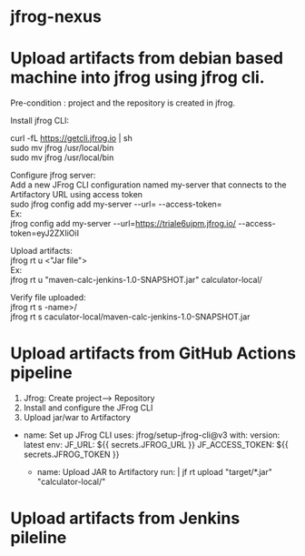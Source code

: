 # jfrog-nexus

# Upload artifacts from debian based machine into jfrog using jfrog cli.  
Pre-condition : project and the repository is created in jfrog.  

Install jfrog CLI:  

curl -fL https://getcli.jfrog.io | sh  
sudo mv jfrog /usr/local/bin  
sudo mv jfrog /usr/local/bin  

Configure jfrog server:  
Add a new JFrog CLI configuration named my-server that connects to the Artifactory URL using access token  
sudo jfrog config add my-server  --url=<jfrog url> --access-token= <jfrog access token>  
Ex:   
jfrog config add my-server  --url=https://triale6ujpm.jfrog.io/  --access-token=eyJ2ZXIiOiI  


Upload artifacts:  
jfrog rt u <"Jar file"> <Repo-name>  
Ex:  
jfrog rt u   "maven-calc-jenkins-1.0-SNAPSHOT.jar" calculator-local/  

Verify file uploaded:  
jfrog rt s <repo>-name>/<artifact-name>  
jfrog rt s caculator-local/maven-calc-jenkins-1.0-SNAPSHOT.jar  


# Upload artifacts from GitHub Actions pipeline  
1. Jfrog: Create project--> Repository
2. Install and configure the JFrog CLI
3. Upload jar/war to Artifactory

 - name: Set up JFrog CLI
        uses: jfrog/setup-jfrog-cli@v3
        with:
          version: latest
        env:
          JF_URL: ${{ secrets.JFROG_URL }}
          JF_ACCESS_TOKEN: ${{ secrets.JFROG_TOKEN }}

      - name: Upload JAR to Artifactory
        run: |
          jf rt upload "target/*.jar" "calculator-local/"

# Upload artifacts from Jenkins pileline  
